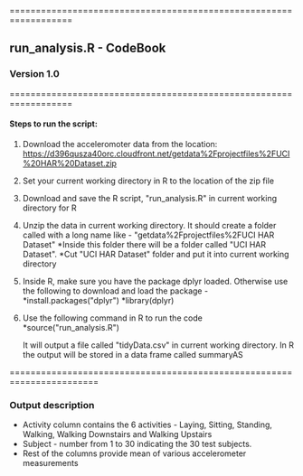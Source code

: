==================================================================
## run_analysis.R - CodeBook
### Version 1.0
==================================================================

#### Steps to run the script:

1. Download the acceleromoter data from the location: https://d396qusza40orc.cloudfront.net/getdata%2Fprojectfiles%2FUCI%20HAR%20Dataset.zip

2. Set your current working directory in R to the location of the zip file

3. Download and save the R script, "run_analysis.R" in current working directory for R

4. Unzip the data in current working directory. It should create a folder called with a long name like - "getdata%2Fprojectfiles%2FUCI HAR Dataset"
	*Inside this folder there will be a folder called "UCI HAR Dataset".
	*Cut "UCI HAR Dataset" folder and put it into current working directory

5. Inside R, make sure you have the package dplyr loaded. Otherwise use the following to download and load the package -
	*install.packages("dplyr")
	*library(dplyr)

6. Use the following command in R to run the code
	*source("run_analysis.R")

	It will output a file called "tidyData.csv" in current working directory.
	In R the output will be stored in a data frame called summaryAS

=======================================================================

### Output description
* Activity column contains the 6 activities - Laying, Sitting, Standing, Walking, Walking Downstairs and Walking Upstairs
* Subject - number from 1 to 30 indicating the 30 test subjects.
* Rest of the columns provide mean of various accelerometer measurements
